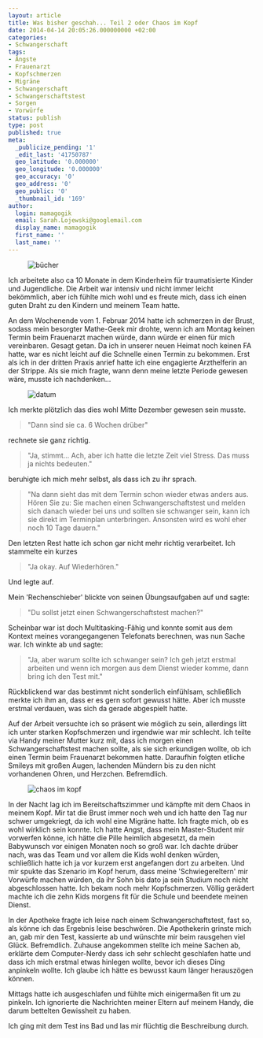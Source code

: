 ```yaml
---
layout: article
title: Was bisher geschah... Teil 2 oder Chaos im Kopf
date: 2014-04-14 20:05:26.000000000 +02:00
categories:
- Schwangerschaft
tags:
- Ängste
- Frauenarzt
- Kopfschmerzen
- Migräne
- Schwangerschaft
- Schwangerschaftstest
- Sorgen
- Vorwürfe
status: publish
type: post
published: true
meta:
  _publicize_pending: '1'
  _edit_last: '41750787'
  geo_latitude: '0.000000'
  geo_longitude: '0.000000'
  geo_accuracy: '0'
  geo_address: '0'
  geo_public: '0'
  _thumbnail_id: '169'
author:
  login: mamagogik
  email: Sarah.Lojewski@googlemail.com
  display_name: mamagogik
  first_name: ''
  last_name: ''
---
```

<figure>
  <img src="{{ site.url }}/images/bc3bccher.jpg" alt="bücher" />
</figure>
Ich arbeitete also ca 10 Monate in dem Kinderheim für traumatisierte Kinder und Jugendliche.
Die Arbeit war intensiv und nicht immer leicht bekömmlich, aber ich fühlte mich wohl und es freute mich, dass ich einen guten Draht zu den Kindern und meinem Team hatte.

An dem Wochenende vom 1. Februar 2014 hatte ich schmerzen in der Brust, sodass mein besorgter Mathe-Geek mir drohte, wenn ich am Montag keinen Termin beim Frauenarzt machen würde, dann würde er einen für mich vereinbaren.
Gesagt getan.
Da ich in unserer neuen Heimat noch keinen FA hatte, war es nicht leicht auf die Schnelle einen Termin zu bekommen.
Erst als ich in der dritten Praxis anrief hatte ich eine engagierte Arzthelferin an der Strippe.
Als sie mich fragte, wann denn meine letzte Periode gewesen wäre, musste ich nachdenken...

<figure>
  <img src="{{ site.url }}/images/time-273857_1501.jpg" alt="datum" />
</figure>

Ich merkte plötzlich das dies wohl Mitte Dezember gewesen sein musste.

> "Dann sind sie ca. 6 Wochen drüber"

rechnete sie ganz richtig.

> "Ja, stimmt...
> Ach, aber ich hatte die letzte Zeit viel Stress.
> Das muss ja nichts bedeuten."

beruhigte ich mich mehr selbst, als dass ich zu ihr sprach.

> "Na dann sieht das mit dem Termin schon wieder etwas anders aus.
> Hören Sie zu: Sie machen einen Schwangerschaftstest und melden sich danach wieder bei uns und sollten sie schwanger sein, kann ich sie direkt im Terminplan unterbringen.
>Ansonsten wird es wohl eher noch 10 Tage dauern."

Den letzten Rest hatte ich schon gar nicht mehr richtig verarbeitet.
Ich stammelte ein kurzes

> "Ja okay. Auf Wiederhören."

Und legte auf.

Mein 'Rechenschieber' blickte von seinen Übungsaufgaben auf und sagte:

> "Du sollst jetzt einen Schwangerschaftstest machen?"

Scheinbar war ist doch Multitasking-Fähig und konnte somit aus dem Kontext meines vorangegangenen Telefonats berechnen, was nun Sache war.
Ich winkte ab und sagte:

>"Ja, aber warum sollte ich schwanger sein?
> Ich geh jetzt erstmal arbeiten und wenn ich morgen aus dem Dienst wieder komme, dann bring ich den Test mit."

Rückblickend war das bestimmt nicht sonderlich einfühlsam, schließlich merkte ich ihm an, dass er es gern sofort gewusst hätte.
Aber ich musste erstmal verdauen, was sich da gerade abgespielt hatte.

Auf der Arbeit versuchte ich so präsent wie möglich zu sein, allerdings litt ich unter starken Kopfschmerzen und irgendwie war mir schlecht.
Ich teilte via Handy meiner Mutter kurz mit, dass ich morgen einen Schwangerschaftstest machen sollte, als sie sich erkundigen wollte, ob ich einen Termin beim Frauenarzt bekommen hatte.
Daraufhin folgten etliche Smileys mit großen Augen, lachenden Mündern bis zu den nicht vorhandenen Ohren, und Herzchen.
Befremdlich.

<figure>
  <img src="{{ site.url }}/images/fractal-298461_150.jpg" alt="chaos im kopf" />
</figure>

In der Nacht lag ich im Bereitschaftszimmer und kämpfte mit dem Chaos in meinem Kopf.
Mir tat die Brust immer noch weh und ich hatte den Tag nur schwer umgekriegt, da ich wohl eine Migräne hatte.
Ich fragte mich, ob es wohl wirklich sein konnte.
Ich hatte Angst, dass mein Master-Student mir vorwerfen könne, ich hätte die Pille heimlich abgesetzt, da mein Babywunsch vor einigen Monaten noch so groß war.
Ich dachte drüber nach, was das Team und vor allem die Kids wohl denken würden, schließlich hatte ich ja vor kurzem erst angefangen dort zu arbeiten.
Und mir spukte das Szenario im Kopf herum, dass meine 'Schwiegereltern' mir Vorwürfe machen würden, da ihr Sohn bis dato ja sein Studium noch nicht abgeschlossen hatte.
Ich bekam noch mehr Kopfschmerzen.
Völlig gerädert machte ich die zehn Kids morgens fit für die Schule und beendete meinen Dienst.

In der Apotheke fragte ich leise nach einem Schwangerschaftstest, fast so, als könne ich das Ergebnis leise beschwören.
Die Apothekerin grinste mich an, gab mir den Test, kassierte ab und wünschte mir beim rausgehen viel Glück.
Befremdlich.
Zuhause angekommen stellte ich meine Sachen ab, erklärte dem Computer-Nerdy dass ich sehr schlecht geschlafen hatte und dass ich mich erstmal etwas hinlegen wollte, bevor ich dieses Ding anpinkeln wollte.
Ich glaube ich hätte es bewusst kaum länger herauszögen können.

Mittags hatte ich ausgeschlafen und fühlte mich einigermaßen fit um zu pinkeln.
Ich ignorierte die Nachrichten meiner Eltern auf meinem Handy, die darum bettelten Gewissheit zu haben.

Ich ging mit dem Test ins Bad und las mir flüchtig die Beschreibung durch.
